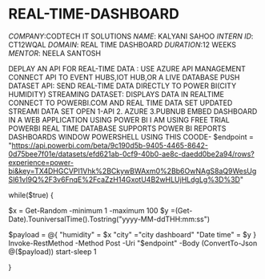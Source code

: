 # REAL-TIME-DASHBOARD
*COMPANY*:CODTECH IT SOLUTIONS
*NAME*: KALYANI SAHOO
*INTERN ID*: CT12WQAL
*DOMAIN*: REAL TIME DASHBOARD
*DURATION*:12 WEEKS
*MENTOR*: NEELA SANTOSH

DEPLAY AN API FOR REAL-TIME DATA : USE AZURE API MANAGEMENT
CONNECT API TO EVENT HUBS,IOT HUB,OR A LIVE DATABASE
PUSH DATASET API: SEND REAL-TIME DATA DIRECTLY TO POWER BI(CITY HUMIDITY)
STREAMING DATASET: DISPLAYS DATA IN REALTIME
CONNECT TO POWERBI.COM AND REAL TIME DATA SET UPDATED
STREAMI DATA SET OPEN 1-API 2. AZURE 3.PUBNUB
EMBED DASHBOARD IN A WEB APPLICATION USING POWER BI
I AM USING FREE TRIAL POWERBI REAL TIME DATABASE 
SUPPORTS POWER BI REPORTS DASHBOARDS
WINDOW POWERSHELL USING THIS COODE-
      $endpoint = "https://api.powerbi.com/beta/9c190d5b-9405-4465-8642-0d75bee7f01e/datasets/efd621ab-0cf9-40b0-ae8c-daedd0be2a94/rows?experience=power-bi&key=TX4DHGCVPI1Vhk%2BCkywBWAxm0%2Bb6OwNAgS8aQ9WesUgSl61vI9Q%2F3v6FnqE%2FcaZzH14GxotU4B2wHLUjHLdgLg%3D%3D"


while($true)
{


$x = Get-Random -minimum 1 -maximum 100
$y =(Get-Date).TouniversalTime().Tostring("yyyy-MM-ddTHH:mm:ss")


$payload = @{
"humidity" = $x
"city" ="city dashboard"
"Date time" = $y
}
Invoke-RestMethod -Method Post -Uri "$endpoint" -Body (ConvertTo-Json @($payload))
start-sleep 1

}


  
